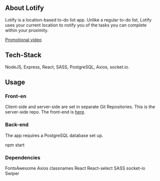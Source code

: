 ## About Lotify

Lotify is a location-based to-do list app. Unlike a regular to-do list, Lotify uses your current location to notify you of the tasks you can complete within your proximity.

[Promotional video](https://www.youtube.com/watch?v=leUDTyZsRFk&t=3s&ab_channel=LuanaTeixeira)

## Tech-Stack

NodeJS, Express, React, SASS, PostgreSQL, Axios, socket.io.

## Usage

### Front-en
Client-side and server-side are set in separate Git Repositories. This is the server-side repo. The front-end is [here](https://github.com/luanateixeira148/lotify).

### Back-end

The app requires a PostgreSQL database set up.

npm start

### Dependencies

FontsAwesome
Axios
classnames
React
React-select
SASS
socket-io
Swiper